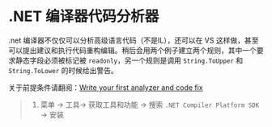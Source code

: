 # .NET 编译器代码分析器

.net 编译器不仅仅可以分析高级语言代码（不是IL），还可以在 VS 这样做，甚至可以提出建议和执行代码重构编辑。稍后会用两个例子建立两个规则，其中一个要求静态字段必须被标记被 `readonly`，另一个规则是调用 `String.ToUpper` 和 `String.ToLower` 的时候给出警告。

关于前提条件请翻阅：[Write your first analyzer and code fix](https://docs.microsoft.com/en-us/dotnet/csharp/roslyn-sdk/tutorials/how-to-write-csharp-analyzer-code-fix)

> 1. 菜单 -> 工具-> 获取工具和功能 -> 搜索 `.NET Compiler Platform SDK` -> 安装





